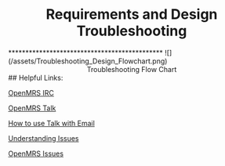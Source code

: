 <center><h1>Requirements and Design Troubleshooting</h1></center>
*********************************************
![](/assets/Troubleshooting_Design_Flowchart.png)

<center>Troubleshooting Flow Chart</center>
## Helpful Links:

[OpenMRS IRC](https://wiki.openmrs.org/display/IRC/Home)

[OpenMRS Talk](https://talk.openmrs.org)

[How to use Talk with Email](https://talk.openmrs.org/t/openmrs-talk-email-discussion-groups/1165)

[Understanding Issues](https://wiki.openmrs.org/display/docs/Tickets)

[OpenMRS Issues](https://issues.openmrs.org/secure/Dashboard.jspa)


